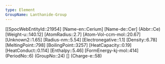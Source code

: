 ```yaml
---
type: Element
GroupName: Lanthanide-Group
---
```

[[SpocWebEntityId::21954]
[Name-en::Cerium]
[Name-de::Cer]
(Abbr::Ce)
[Weight-u::140.12]
[AtomRadius::2.7]
[Atom-Vol-ccm-mol::20.67]
[Unknown2::1.65]
[Radius-nm::5.54]
[Electronegative::1.1]
[Density::6.78]
[MeltingPoint::798]
[BoilingPoint::3257]
[HeatCapacity::0.19]
[HeatConduct::0.114]
[Enthalpy::5.46]
[FormEnergy-kj-mol::414]
(PeriodNo::6)
(GroupNo::24)
[]
(Charge-e::58)

